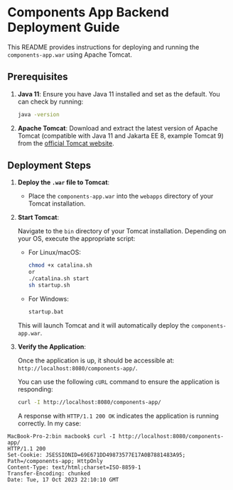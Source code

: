# Components App Backend Deployment Guide

This README provides instructions for deploying and running the `components-app.war` using Apache Tomcat.

## Prerequisites

1. **Java 11**: Ensure you have Java 11 installed and set as the default. You can check by running:
    ```bash
    java -version
    ```

2. **Apache Tomcat**: Download and extract the latest version of Apache Tomcat (compatible with Java 11 and Jakarta EE 8, example Tomcat 9) from the [official Tomcat website](https://tomcat.apache.org/download-90.cgi).

## Deployment Steps

1. **Deploy the `.war` file to Tomcat**:

   - Place the `components-app.war` into the `webapps` directory of your Tomcat installation.
   
2. **Start Tomcat**:

   Navigate to the `bin` directory of your Tomcat installation. Depending on your OS, execute the appropriate script:

   - For Linux/macOS:
   
     ```bash
     chmod +x catalina.sh
     or
     ./catalina.sh start
     sh startup.sh
     ```

   - For Windows:
   
     ```bash
     startup.bat
     ```

   This will launch Tomcat and it will automatically deploy the `components-app.war`.

3. **Verify the Application**:

   Once the application is up, it should be accessible at: `http://localhost:8080/components-app/`.

   You can use the following `cURL` command to ensure the application is responding:

    ```bash
    curl -I http://localhost:8080/components-app/
    ```

   A response with `HTTP/1.1 200 OK` indicates the application is running correctly.
In my case:
```
MacBook-Pro-2:bin macbook$ curl -I http://localhost:8080/components-app/
HTTP/1.1 200 
Set-Cookie: JSESSIONID=69E671DD49873577E17A0B7881483A95; Path=/components-app; HttpOnly
Content-Type: text/html;charset=ISO-8859-1
Transfer-Encoding: chunked
Date: Tue, 17 Oct 2023 22:10:10 GMT
```